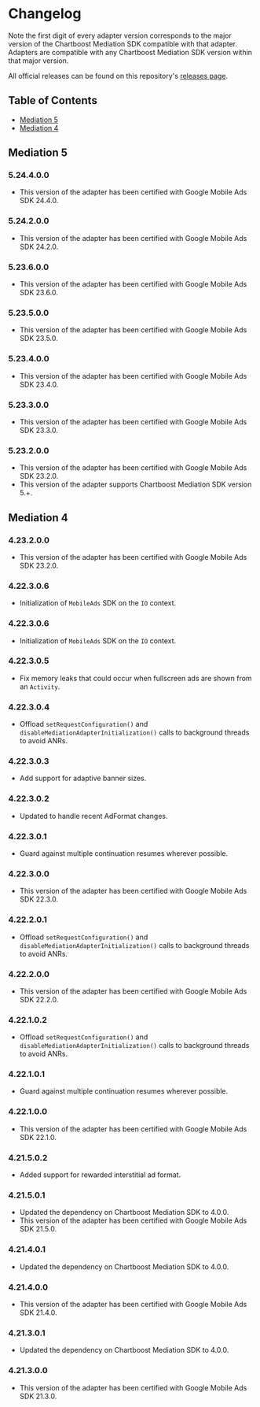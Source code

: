 # Changelog

Note the first digit of every adapter version corresponds to the major version of the Chartboost Mediation SDK compatible with that adapter. 
Adapters are compatible with any Chartboost Mediation SDK version within that major version.

All official releases can be found on this repository's [releases page](https://github.com/ChartBoost/chartboost-mediation-android-adapter-google-bidding/releases).

## Table of Contents
- [Mediation 5](#mediation-5)
- [Mediation 4](#mediation-4)

## Mediation 5

### 5.24.4.0.0
- This version of the adapter has been certified with Google Mobile Ads SDK 24.4.0.

### 5.24.2.0.0
- This version of the adapter has been certified with Google Mobile Ads SDK 24.2.0.

### 5.23.6.0.0
- This version of the adapter has been certified with Google Mobile Ads SDK 23.6.0.

### 5.23.5.0.0
- This version of the adapter has been certified with Google Mobile Ads SDK 23.5.0.

### 5.23.4.0.0
- This version of the adapter has been certified with Google Mobile Ads SDK 23.4.0.

### 5.23.3.0.0
- This version of the adapter has been certified with Google Mobile Ads SDK 23.3.0.

### 5.23.2.0.0
- This version of the adapter has been certified with Google Mobile Ads SDK 23.2.0.
- This version of the adapter supports Chartboost Mediation SDK version 5.+.

## Mediation 4

### 4.23.2.0.0
- This version of the adapter has been certified with Google Mobile Ads SDK 23.2.0.

### 4.22.3.0.6
- Initialization of `MobileAds` SDK on the `IO` context.

### 4.22.3.0.6
- Initialization of `MobileAds` SDK on the `IO` context.

### 4.22.3.0.5
- Fix memory leaks that could occur when fullscreen ads are shown from an `Activity`.

### 4.22.3.0.4
- Offload `setRequestConfiguration()` and `disableMediationAdapterInitialization()` calls to background threads to avoid ANRs.

### 4.22.3.0.3
- Add support for adaptive banner sizes.

### 4.22.3.0.2
- Updated to handle recent AdFormat changes.

### 4.22.3.0.1
- Guard against multiple continuation resumes wherever possible.

### 4.22.3.0.0
- This version of the adapter has been certified with Google Mobile Ads SDK 22.3.0.

### 4.22.2.0.1
- Offload `setRequestConfiguration()` and `disableMediationAdapterInitialization()` calls to background threads to avoid ANRs.

### 4.22.2.0.0
- This version of the adapter has been certified with Google Mobile Ads SDK 22.2.0.

### 4.22.1.0.2
- Offload `setRequestConfiguration()` and `disableMediationAdapterInitialization()` calls to background threads to avoid ANRs.

### 4.22.1.0.1
- Guard against multiple continuation resumes wherever possible. 

### 4.22.1.0.0
- This version of the adapter has been certified with Google Mobile Ads SDK 22.1.0.

### 4.21.5.0.2
- Added support for rewarded interstitial ad format.

### 4.21.5.0.1
- Updated the dependency on Chartboost Mediation SDK to 4.0.0.
- This version of the adapter has been certified with Google Mobile Ads SDK 21.5.0.

### 4.21.4.0.1
- Updated the dependency on Chartboost Mediation SDK to 4.0.0.

### 4.21.4.0.0
- This version of the adapter has been certified with Google Mobile Ads SDK 21.4.0.

### 4.21.3.0.1
- Updated the dependency on Chartboost Mediation SDK to 4.0.0.

### 4.21.3.0.0
- This version of the adapter has been certified with Google Mobile Ads SDK 21.3.0.
